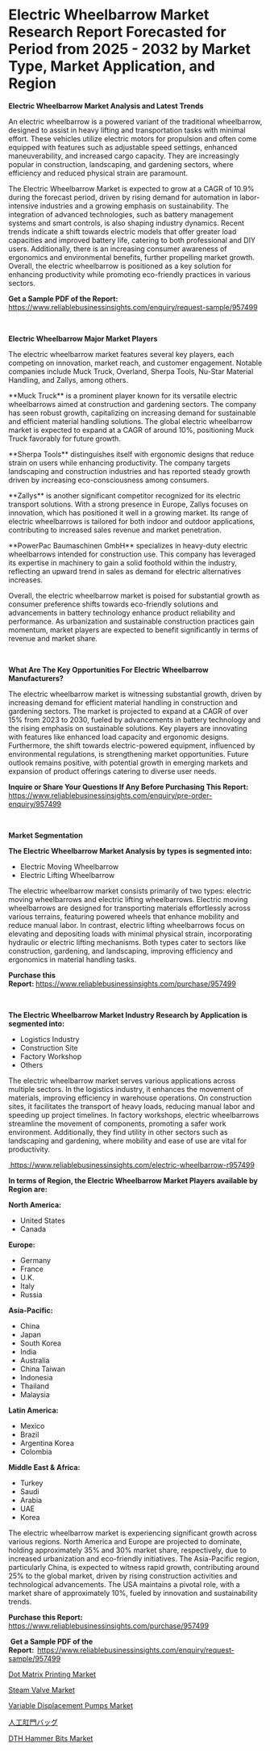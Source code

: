 <p><h1>Electric Wheelbarrow Market Research Report Forecasted for Period from 2025 -  2032 by Market Type, Market Application, and Region</h1></p><p><strong>Electric Wheelbarrow Market Analysis and Latest Trends</strong></p>
<p><p>An electric wheelbarrow is a powered variant of the traditional wheelbarrow, designed to assist in heavy lifting and transportation tasks with minimal effort. These vehicles utilize electric motors for propulsion and often come equipped with features such as adjustable speed settings, enhanced maneuverability, and increased cargo capacity. They are increasingly popular in construction, landscaping, and gardening sectors, where efficiency and reduced physical strain are paramount.</p><p>The Electric Wheelbarrow Market is expected to grow at a CAGR of 10.9% during the forecast period, driven by rising demand for automation in labor-intensive industries and a growing emphasis on sustainability. The integration of advanced technologies, such as battery management systems and smart controls, is also shaping industry dynamics. Recent trends indicate a shift towards electric models that offer greater load capacities and improved battery life, catering to both professional and DIY users. Additionally, there is an increasing consumer awareness of ergonomics and environmental benefits, further propelling market growth. Overall, the electric wheelbarrow is positioned as a key solution for enhancing productivity while promoting eco-friendly practices in various sectors.</p></p>
<p><strong>Get a Sample PDF of the Report:&nbsp;</strong> <a href="https://www.reliablebusinessinsights.com/enquiry/request-sample/957499?utm_campaign=101&utm_medium=2&utm_source=Github&utm_content=ia&utm_term=21022025&utm_id=electric-wheelbarrow">https://www.reliablebusinessinsights.com/enquiry/request-sample/957499</a></p>
<p>&nbsp;</p>
<p><strong>Electric Wheelbarrow Major Market Players</strong></p>
<p><p>The electric wheelbarrow market features several key players, each competing on innovation, market reach, and customer engagement. Notable companies include Muck Truck, Overland, Sherpa Tools, Nu-Star Material Handling, and Zallys, among others.</p><p>**Muck Truck** is a prominent player known for its versatile electric wheelbarrows aimed at construction and gardening sectors. The company has seen robust growth, capitalizing on increasing demand for sustainable and efficient material handling solutions. The global electric wheelbarrow market is expected to expand at a CAGR of around 10%, positioning Muck Truck favorably for future growth.</p><p>**Sherpa Tools** distinguishes itself with ergonomic designs that reduce strain on users while enhancing productivity. The company targets landscaping and construction industries and has reported steady growth driven by increasing eco-consciousness among consumers. </p><p>**Zallys** is another significant competitor recognized for its electric transport solutions. With a strong presence in Europe, Zallys focuses on innovation, which has positioned it well in a growing market. Its range of electric wheelbarrows is tailored for both indoor and outdoor applications, contributing to increased sales revenue and market penetration.</p><p>**PowerPac Baumaschinen GmbH** specializes in heavy-duty electric wheelbarrows intended for construction use. This company has leveraged its expertise in machinery to gain a solid foothold within the industry, reflecting an upward trend in sales as demand for electric alternatives increases.</p><p>Overall, the electric wheelbarrow market is poised for substantial growth as consumer preference shifts towards eco-friendly solutions and advancements in battery technology enhance product reliability and performance. As urbanization and sustainable construction practices gain momentum, market players are expected to benefit significantly in terms of revenue and market share.</p></p>
<p>&nbsp;</p>
<p><strong>What Are The Key Opportunities For Electric Wheelbarrow Manufacturers?</strong></p>
<p><p>The electric wheelbarrow market is witnessing substantial growth, driven by increasing demand for efficient material handling in construction and gardening sectors. The market is projected to expand at a CAGR of over 15% from 2023 to 2030, fueled by advancements in battery technology and the rising emphasis on sustainable solutions. Key players are innovating with features like enhanced load capacity and ergonomic designs. Furthermore, the shift towards electric-powered equipment, influenced by environmental regulations, is strengthening market opportunities. Future outlook remains positive, with potential growth in emerging markets and expansion of product offerings catering to diverse user needs.</p></p>
<p><strong>Inquire or Share Your Questions If Any Before Purchasing This Report:</strong> <a href="https://www.reliablebusinessinsights.com/enquiry/pre-order-enquiry/957499?utm_campaign=101&utm_medium=2&utm_source=Github&utm_content=ia&utm_term=21022025&utm_id=electric-wheelbarrow">https://www.reliablebusinessinsights.com/enquiry/pre-order-enquiry/957499</a></p>
<p>&nbsp;</p>
<p><strong>Market Segmentation</strong></p>
<p><strong>The Electric Wheelbarrow Market Analysis by types is segmented into:</strong></p>
<p><ul><li>Electric Moving Wheelbarrow</li><li>Electric Lifting Wheelbarrow</li></ul></p>
<p><p>The electric wheelbarrow market consists primarily of two types: electric moving wheelbarrows and electric lifting wheelbarrows. Electric moving wheelbarrows are designed for transporting materials effortlessly across various terrains, featuring powered wheels that enhance mobility and reduce manual labor. In contrast, electric lifting wheelbarrows focus on elevating and depositing loads with minimal physical strain, incorporating hydraulic or electric lifting mechanisms. Both types cater to sectors like construction, gardening, and landscaping, improving efficiency and ergonomics in material handling tasks.</p></p>
<p><strong>Purchase this Report:&nbsp;</strong><a href="https://www.reliablebusinessinsights.com/purchase/957499?utm_campaign=101&utm_medium=2&utm_source=Github&utm_content=ia&utm_term=21022025&utm_id=electric-wheelbarrow">https://www.reliablebusinessinsights.com/purchase/957499</a></p>
<p>&nbsp;</p>
<p><strong>The Electric Wheelbarrow Market Industry Research by Application is segmented into:</strong></p>
<p><ul><li>Logistics Industry</li><li>Construction Site</li><li>Factory Workshop</li><li>Others</li></ul></p>
<p><p>The electric wheelbarrow market serves various applications across multiple sectors. In the logistics industry, it enhances the movement of materials, improving efficiency in warehouse operations. On construction sites, it facilitates the transport of heavy loads, reducing manual labor and speeding up project timelines. In factory workshops, electric wheelbarrows streamline the movement of components, promoting a safer work environment. Additionally, they find utility in other sectors such as landscaping and gardening, where mobility and ease of use are vital for productivity.</p></p>
<p><a href="https://www.reliablebusinessinsights.com/electric-wheelbarrow-r957499?utm_campaign=101&utm_medium=2&utm_source=Github&utm_content=ia&utm_term=21022025&utm_id=electric-wheelbarrow">&nbsp;https://www.reliablebusinessinsights.com/electric-wheelbarrow-r957499</a></p>
<p><strong>In terms of Region, the Electric Wheelbarrow Market Players available by Region are:</strong></p>
<p>
    <p> <strong> North America: </strong>
        <ul>
            <li>United States</li>
            <li>Canada</li>
        </ul>
        </p> 
    <p> <strong> Europe: </strong>
        <ul>
            <li>Germany</li>
            <li>France</li>
            <li>U.K.</li>
            <li>Italy</li>
            <li>Russia</li>
        </ul>
        </p> 
    <p> <strong> Asia-Pacific: </strong>
        <ul>
            <li>China</li>
            <li>Japan</li>
            <li>South Korea</li>
            <li>India</li>
            <li>Australia</li>
            <li>China Taiwan</li>
            <li>Indonesia</li>
            <li>Thailand</li>
            <li>Malaysia</li>
        </ul>
        </p> 
    <p> <strong> Latin America: </strong>
        <ul>
            <li>Mexico</li>
            <li>Brazil</li>
            <li>Argentina Korea</li>
            <li>Colombia</li>
        </ul>
        </p> 
    <p> <strong> Middle East & Africa: </strong>
        <ul>
            <li>Turkey</li>
            <li>Saudi</li>
            <li>Arabia</li>
            <li>UAE</li>
            <li>Korea</li>
        </ul>
    </p>
    </p>
<p><p>The electric wheelbarrow market is experiencing significant growth across various regions. North America and Europe are projected to dominate, holding approximately 35% and 30% market share, respectively, due to increased urbanization and eco-friendly initiatives. The Asia-Pacific region, particularly China, is expected to witness rapid growth, contributing around 25% to the global market, driven by rising construction activities and technological advancements. The USA maintains a pivotal role, with a market share of approximately 10%, fueled by innovation and sustainability trends.</p></p>
<p><strong>Purchase this Report: </strong><a href="https://www.reliablebusinessinsights.com/purchase/957499?utm_campaign=101&utm_medium=2&utm_source=Github&utm_content=ia&utm_term=21022025&utm_id=electric-wheelbarrow">https://www.reliablebusinessinsights.com/purchase/957499</a></p>
<p>&nbsp;<strong>Get a Sample PDF of the Report:&nbsp;&nbsp;</strong><a href="https://www.reliablebusinessinsights.com/enquiry/request-sample/957499?utm_campaign=101&utm_medium=2&utm_source=Github&utm_content=ia&utm_term=21022025&utm_id=electric-wheelbarrow">https://www.reliablebusinessinsights.com/enquiry/request-sample/957499</a></p>
<p><strong></strong></p>
<p><p><a href="https://github.com/ceppyleft/Market-Research-Report-List-1/blob/main/dot-matrix-printing-market.md?utm_campaign=101&utm_medium=2&utm_source=Github&utm_content=ia&utm_term=21022025&utm_id=electric-wheelbarrow">Dot Matrix Printing Market</a></p><p><a href="https://github.com/perianeaced3/Market-Research-Report-List-1/blob/main/steam-valve-market.md?utm_campaign=101&utm_medium=2&utm_source=Github&utm_content=ia&utm_term=21022025&utm_id=electric-wheelbarrow">Steam Valve Market</a></p><p><a href="https://github.com/ludongfomban/Market-Research-Report-List-1/blob/main/variable-displacement-pumps-market.md?utm_campaign=101&utm_medium=2&utm_source=Github&utm_content=ia&utm_term=21022025&utm_id=electric-wheelbarrow">Variable Displacement Pumps Market</a></p><p><a href="https://github.com/lababdou/Market-Research-Report-List-6/blob/main/645594838554.md?utm_campaign=101&utm_medium=2&utm_source=Github&utm_content=ia&utm_term=21022025&utm_id=electric-wheelbarrow">人工肛門バッグ</a></p><p><a href="https://github.com/giardafshaxb/Market-Research-Report-List-1/blob/main/dth-hammer-bits-market.md?utm_campaign=101&utm_medium=2&utm_source=Github&utm_content=ia&utm_term=21022025&utm_id=electric-wheelbarrow">DTH Hammer Bits Market</a></p></p>